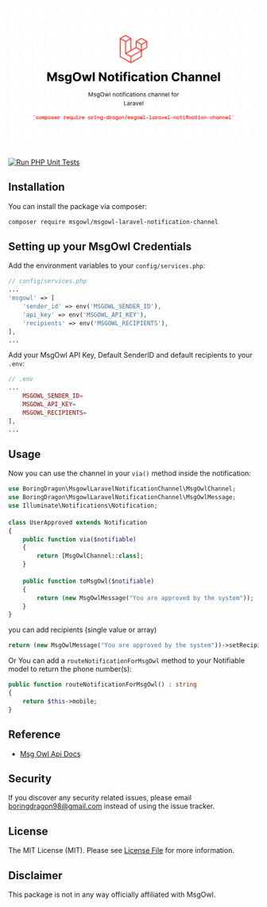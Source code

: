 ![cover](cover.png)

[![Run PHP Unit Tests](https://github.com/boring-dragon/msgowl-laravel-notification-channel/actions/workflows/test.yml/badge.svg)](https://github.com/boring-dragon/msgowl-laravel-notification-channel/actions/workflows/test.yml)

## Installation

You can install the package via composer:

```bash
composer require msgowl/msgowl-laravel-notification-channel
```

## Setting up your MsgOwl Credentials

Add the environment variables to your `config/services.php`:

```php
// config/services.php
...
'msgowl' => [
    'sender_id' => env('MSGOWL_SENDER_ID'),
    'api_key' => env('MSGOWL_API_KEY'),
    'recipients' => env('MSGOWL_RECIPIENTS'),
],
...
```

Add your MsgOwl API Key, Default SenderID and default recipients to your `.env`:

```php
// .env
...
    MSGOWL_SENDER_ID=
    MSGOWL_API_KEY=
    MSGOWL_RECIPIENTS=
],
...
````

## Usage

Now you can use the channel in your `via()` method inside the notification:

``` php
use BoringDragon\MsgowlLaravelNotificationChannel\MsgOwlChannel;
use BoringDragon\MsgowlLaravelNotificationChannel\MsgOwlMessage;
use Illuminate\Notifications\Notification;

class UserApproved extends Notification
{
    public function via($notifiable)
    {
        return [MsgOwlChannel::class];
    }

    public function toMsgOwl($notifiable)
    {
        return (new MsgOwlMessage("You are approved by the system"));
    }
}
```

you can add recipients (single value or array)

``` php
return (new MsgOwlMessage("You are approved by the system"))->setRecipients($recipients);
```

Or You can add  a `routeNotificationForMsgOwl` method to your Notifiable model to return the phone number(s):

```php
public function routeNotificationForMsgOwl() : string
{
    return $this->mobile;
}
```

## Reference 

- [ Msg Owl Api Docs ](https://msgowl.com/docs)

## Security

If you discover any security related issues, please email boringdragon98@gmail.com instead of using the issue tracker.


## License

The MIT License (MIT). Please see [License File](LICENSE.md) for more information.

## Disclaimer

This package is not in any way officially affiliated with MsgOwl.
